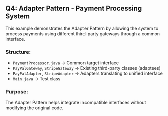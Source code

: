 ## Q4: Adapter Pattern - Payment Processing System

This example demonstrates the Adapter Pattern by allowing the system to process payments using different third-party gateways through a common interface.

### Structure:
- `PaymentProcessor.java` → Common target interface
- `PayPalGateway`, `StripeGateway` → Existing third-party classes (adaptees)
- `PayPalAdapter`, `StripeAdapter` → Adapters translating to unified interface
- `Main.java` → Test class

### Purpose:
The Adapter Pattern helps integrate incompatible interfaces without modifying the original code.
